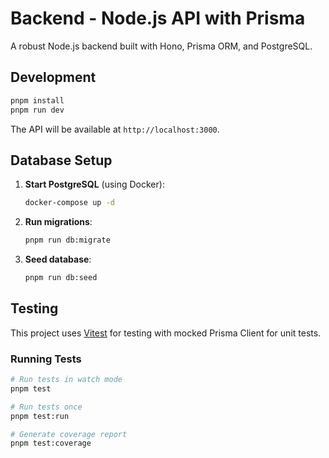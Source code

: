 # Backend - Node.js API with Prisma

A robust Node.js backend built with Hono, Prisma ORM, and PostgreSQL.

## Development

```bash
pnpm install
pnpm run dev
```

The API will be available at `http://localhost:3000`.

## Database Setup

1. **Start PostgreSQL** (using Docker):

   ```bash
   docker-compose up -d
   ```

2. **Run migrations**:

   ```bash
   pnpm run db:migrate
   ```

3. **Seed database**:
   ```bash
   pnpm run db:seed
   ```

## Testing

This project uses [Vitest](https://vitest.dev/) for testing with mocked Prisma Client for unit tests.

### Running Tests

```bash
# Run tests in watch mode
pnpm test

# Run tests once
pnpm test:run

# Generate coverage report
pnpm test:coverage
```
